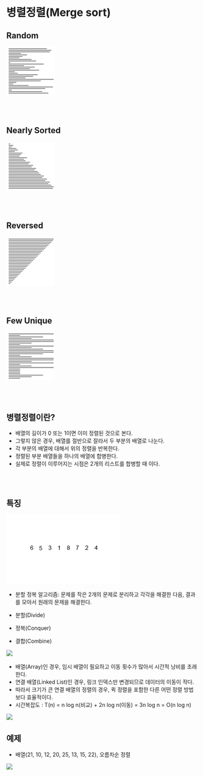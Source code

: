 # 병렬정렬(Merge sort)

## Random

![](./images/merge1.gif)

<br />
<br />

## Nearly Sorted

![](images/merge2.gif)

<br />
<br />

## Reversed

![](images/merge3.gif)

<br />
<br />

## Few Unique

![](images/merge4.gif)

<br />
<br />

## 병렬정렬이란?

-   배열의 길이가 0 또는 1이면 이미 정렬된 것으로 본다.
-   그렇지 않은 경우, 배열를 절반으로 잘라서 두 부분의 배열로 나눈다.
-   각 부분의 배열에 대해서 위의 정렬을 반복한다.
-   정렬된 부분 배열들을 하나의 배열에 합병한다.
-   실제로 정렬이 이루어지는 시점은 2개의 리스트를 합병할 때 이다.

<br />
<br />

## 특징

![](images/merge5.gif)

-   분할 정복 알고리즘: 문제를 작은 2개의 문제로 분리하고 각각을 해결한 다음, 결과를 모아서 원래의 문제을 해결한다.

-   분할(Divide)
-   정복(Conquer)
-   결합(Combine)

![](images/merge6.gif)

-   배열(Array)인 경우, 임시 배열이 필요하고 이동 횟수가 많아서 시간적 낭비를 초래한다.
-   연결 배열(Linked List)인 경우, 링크 인덱스만 변경되므로 데이터의 이동이 작다.
-   따라서 크기가 큰 연결 배열의 정렬의 경우, 퀵 정렬을 포함한 다른 어떤 정렬 방법보다 효율적이다.
-   시간복잡도 : T(n) = n log n(비교) + 2n log n(이동) = 3n log n = O(n log n)

![](images/merge7.gif)

## 예제

-   배열(21, 10, 12, 20, 25, 13, 15, 22), 오름차순 정렬

![](images/merge8.gif)
